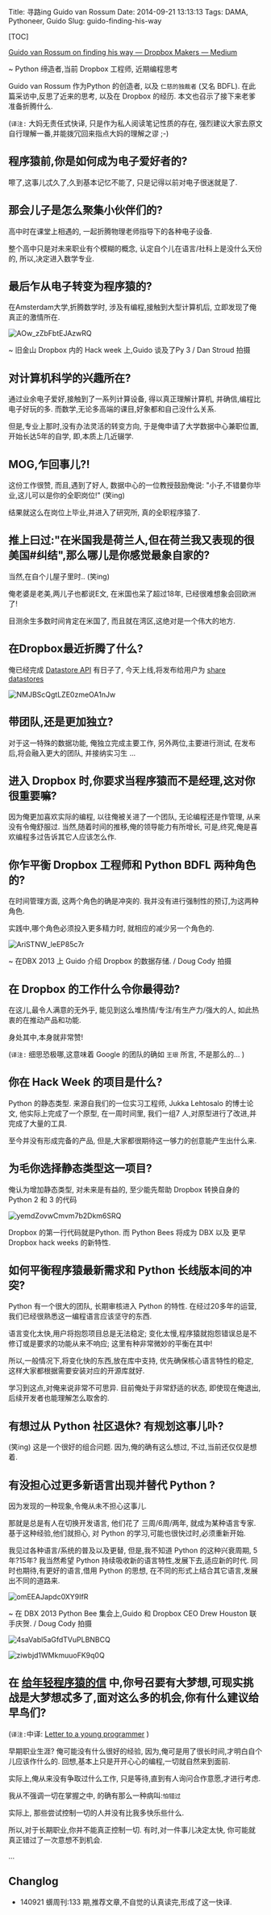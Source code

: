 Title: 寻路ing Guido van Rossum 
Date: 2014-09-21 13:13:13 
Tags: DAMA, Pythoneer, Guido
Slug: guido-finding-his-way

[TOC]

[Guido van Rossum on finding his way — Dropbox Makers — Medium](https://medium.com/dropbox-makers/guido-van-rossum-on-finding-his-way-e018e8b5f6b1)

~ Python 缔造者,当前 Dropbox 工程师, 近期编程思考

Guido van Rossum 作为Python 的创造者,
以及 `仁慈的独裁者` (又名 BDFL).
在此篇采访中,反思了近来的思考,
以及在 Dropbox 的经历.
本文也召示了接下来老爹准备折腾什么.

(`译注:` 大妈无责任式快译, 只是作为私人阅读笔记性质的存在,
强烈建议大家去原文自行理解一番,并能拨冗回来指点大妈的理解之谬 ;-)

## 程序猿前,你是如何成为电子爱好者的?

嚓了,这事儿忒久了,久到基本记忆不能了,
只是记得以前对电子很迷就是了.

## 那会儿子是怎么聚集小伙伴们的?

高中时在课堂上相遇的,
一起折腾物理老师指导下的各种电子设备.

整个高中只是对未来职业有个模糊的概念,
认定自个儿在语言/社科上是没什么天份的,
所以,决定进入数学专业.

## 最后乍从电子转变为程序猿的?

在Amsterdam大学,折腾数学时,
涉及有编程,接触到大型计算机后,
立即发现了俺真正的激情所在.

![AOw_zZbFbtEJAzwRQ](https://d262ilb51hltx0.cloudfront.net/max/700/1*5Z4e-AOw_zZbFbtEJAzwRQ.jpeg)

~ 旧金山 Dropbox 内的 Hack week 上,Guido 谈及了Py 3 / Dan Stroud 拍摄

## 对计算机科学的兴趣所在?

通过业余电子爱好,接触到了一系列计算设备,
得以真正理解计算机,
并确信,编程比电子好玩的多.
而数学,无论多高端的课目,好象都和自己没什么关系.

但是,专业上那时,没有办法灵活的转变方向,
于是俺申请了大学数据中心兼职位置,
开始长达5年的自学,
即,本质上几近辍学.

## MOG,乍回事儿?!

这份工作很赞,
而且,遇到了好人,
数据中心的一位教授鼓励俺说: "小子,不错嘦你毕业,这儿可以是你的全职岗位!"
(笑ing)

结果就这么在岗位上毕业,并进入了研究所,
真的全职程序猿了.

## 推上曰过:"在米国我是荷兰人,但在荷兰我又表现的很美国#纠结",那么哪儿是你感觉最象自家的?

当然,在自个儿屋子里时..
(笑ing)

俺老婆是老美,两儿子也都说E文,
在米国也呆了超过18年,
已经很难想象会回欧洲了!

目测余生多数时间肯定在米国了,
而且就在湾区,这绝对是一个伟大的地方.


## 在Dropbox最近折腾了什么?

俺已经完成
[Datastore API](https://www.dropbox.com/developers/datastore)
有日子了,
今天上线,将发布给用户为
[share datastores](https://www.dropbox.com/developers/blog/107/new-datastore-features-shared-datastores-local-datastores-and-datastore-webhooks) 


![NMJBScQgtLZE0zmeOA1nJw](https://d262ilb51hltx0.cloudfront.net/max/800/1*NMJBScQgtLZE0zmeOA1nJw.png)

## 带团队,还是更加独立?

对于这一特殊的数据功能,
俺独立完成主要工作,
另外两位,主要进行测试,
在发布后,将会融入更大的团队,
并接纳实习生
...


## 进入 Dropbox 时,你要求当程序猿而不是经理,这对你很重要嘛?

因为俺更加喜欢实际的编程,
以往俺被关进了一个团队,
无论编程还是作管理,
从来没有令俺舒服过.
当然,随着时间的推移,俺的领导能力有所增长,
可是,终究,俺是喜欢编程多过告诉其它人应该怎么作.

## 你乍平衡 Dropbox 工程师和 Python BDFL 两种角色的?

在时间管理方面,
这两个角色的确是冲突的.
我并没有进行强制性的预订,为这两种角色.

实践中,哪个角色必须投入更多精力时,
就相应的减少另一个角色的.

![AriSTNW_leEP85c7r](https://d262ilb51hltx0.cloudfront.net/max/1200/1*AriSTNW_leEP85c7r-wcew.jpeg)

~ 在DBX 2013 上 Guido 介绍 Dropbox 的数据存储. / Doug Cody 拍摄

## 在 Dropbox 的工作什么令你最得劲?

在这儿,最令人满意的无外乎,
能见到这么堆热情/专注/有生产力/强大的人,
如此热衷的在推动产品和功能.

身处其中,本身就非常赞!

(`译注:`
细思恐极哪,这意味着 Google 的团队的确如 `王珢` 所言,
不是那么的...
)

## 你在 Hack Week 的项目是什么?

Python 的静态类型.
来源自我们的一位实习工程师, Jukka Lehtosalo 的博士论文,
他实际上完成了一个原型,
在一周时间里,
我们一组7 人,对原型进行了改进,并完成了大量的工具.

至今并没有形成完备的产品,
但是,大家都很期待这一够力的创意能产生出什么来.

## 为毛你选择静态类型这一项目?

俺认为增加静态类型,
对未来是有益的,
至少能先帮助 Dropbox 转换自身的 Python 2 和 3 的代码


![yemdZovwCmvm7b2Dkm6SRQ](https://d262ilb51hltx0.cloudfront.net/max/800/1*yemdZovwCmvm7b2Dkm6SRQ.png)


Dropbox 的第一行代码就是Python.
而 Python Bees 将成为 DBX 以及 更早 Dropbox hack weeks 的新特性.

## 如何平衡程序猿最新需求和 Python 长线版本间的冲突?

Python 有一个很大的团队,
长期审核进入 Python 的特性.
在经过20多年的运营,我们已经很熟悉这一编程语言应该坚守的东西.

语言变化太快,用户将抱怨项目总是无法稳定;
变化太慢,程序猿就抱怨错误总是不修订或是要求的功能从来不响应;
这里有种非常微妙的平衡在其中!

所以,一般情况下,将变化快的东西,放在库中支持,
优先确保核心语言特性的稳定,
这样大家都根据需要安装对应的开源库就好.

学习到这点,对俺来说非常不可思异.
目前俺处于非常舒适的状态,
即使现在俺退出,后续开发者也能理解怎么取舍的.

## 有想过从 Python 社区退休? 有规划这事儿卟?

(笑ing)
这是一个很好的组合问题.
因为,俺的确有这么想过,
不过,当前还仅仅是想着.


## 有没担心过更多新语言出现并替代 Python ?

因为发现的一种现象,令俺从未不担心这事儿.

那就是总是有人在切换开发语言,
他们花了 三周/6周/两年, 就成为某种语言专家.
基于这种经验,他们就担心,
对 Python 的学习,可能也很快过时,必须重新开始.

我见过各种语言/系统的普及以及更替,
但是,我不知道 Python 的这种兴衰周期,
5年?15年?
我当然希望 Python 持续吸收新的语言特性,发展下去,适应新的时代.
同时也期待,有更好的语言,借用 Python 的思想,
在不同的形式上结合其它语言,发展出不同的道路来.


![omEEAJapdc0XY9IfR](https://d262ilb51hltx0.cloudfront.net/max/1200/1*omEEAJapdc0XY9IfR-mFlA.jpeg)

~ 在 DBX 2013 Python Bee 集会上,Guido 和 Dropbox CEO Drew Houston 
联手庆贺. /  Doug Cody 拍摄

![4saVabl5aGfdTVuPLBNBCQ](https://d262ilb51hltx0.cloudfront.net/max/1200/1*4saVabl5aGfdTVuPLBNBCQ.jpeg)

![ziwbjd1WMkmuuoFK9q0Q](https://d262ilb51hltx0.cloudfront.net/max/1200/1*w-ziwbjd1WMkmuuoFK9q0Q.jpeg)

## 在 [给年轻程序猿的信](http://neopythonic.blogspot.com/2013/10/letter-to-young-programmer.html) 中,你号召要有大梦想,可现实挑战是大梦想忒多了,面对这么多的机会,你有什么建议给早鸟们?

(`译注:`中译: [Letter to a young programmer](http://blog.zoomquiet.io/guido-letter-2-young.html)
)

早期职业生涯?
俺可能没有什么很好的经验,
因为,俺可是用了很长时间,才明白自个儿应该作什么的.
回想,基本上只是开开心心的编程,一切就自然来到面前.

实际上,俺从来没有争取过什么工作,
只是等待,直到有人询问合作意愿,才进行考虑.

我从不强调一切在掌握之中,
的确有那么一种病叫:`怕错过`

实际上, 那些尝试控制一切的人并没有比我多快乐些什么.

所以,对于长期职业,你并不能真正控制一切.
有时,对一件事儿决定太快,
你可能就真正错过了一次意想不到机会.


...

## Changlog

- 140921 蠎周刊:133 期,推荐文章,不自觉的认真读完,形成了这一快译.
 
